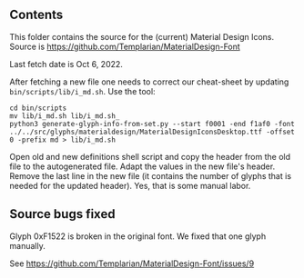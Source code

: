 ## Contents

This folder contains the source for the (current) Material Design Icons.
Source is https://github.com/Templarian/MaterialDesign-Font

Last fetch date is Oct 6, 2022.

After fetching a new file one needs to correct our cheat-sheet by updating `bin/scripts/lib/i_md.sh`.
Use the tool:
```
cd bin/scripts
mv lib/i_md.sh lib/i_md.sh_
python3 generate-glyph-info-from-set.py --start f0001 -end f1af0 -font ../../src/glyphs/materialdesign/MaterialDesignIconsDesktop.ttf -offset 0 -prefix md > lib/i_md.sh
```

Open old and new definitions shell script and copy the header from the old file to the autogenerated file. Adapt the values in the new file's header. Remove the last line in the new file (it contains the number of glyphs that is needed for the updated header). Yes, that is some manual labor.


## Source bugs fixed

Glyph 0xF1522 is broken in the original font. We fixed that one glyph manually.

See https://github.com/Templarian/MaterialDesign-Font/issues/9